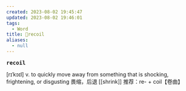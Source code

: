 ```yaml
---
created: 2023-08-02 19:45:47
updated: 2023-08-02 19:46:01
tags:
  - Word
title: 📖recoil
aliases:
  - null
---
```


<pre><strong>recoil</strong></pre>
[rɪˈkɔɪl]
v. to quickly move away from something that is shocking, frightening, or disgusting 畏缩，后退
[[shrink]]
推荐：re- + coil【卷曲】
